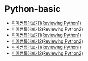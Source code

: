 # Python-basic
- [파이썬톺아보기1(Reviewing Python1)](python_str.html)
- [파이썬톺아보기2(Reviewing Python2)](python_str.html) <br/>
- [파이썬톺아보기1(Reviewing Python1)](python_str.html)
- [파이썬톺아보기2(Reviewing Python2)](python_str.html) <br/>
- [파이썬톺아보기1(Reviewing Python1)](python_str.html)
- [파이썬톺아보기2(Reviewing Python2)](python_str.html) <br/>
